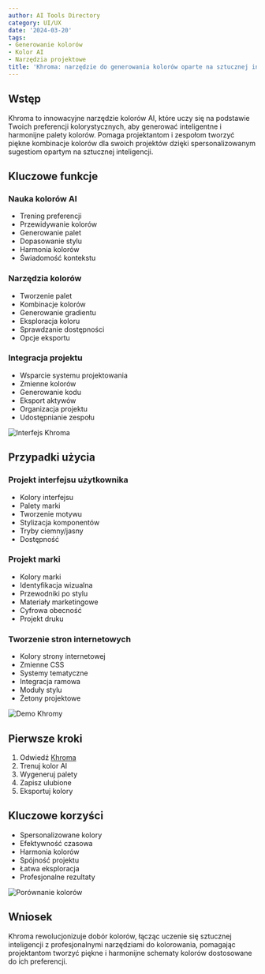 ```yaml
---
author: AI Tools Directory
category: UI/UX
date: '2024-03-20'
tags:
- Generowanie kolorów
- Kolor AI
- Narzędzia projektowe
title: 'Khroma: narzędzie do generowania kolorów oparte na sztucznej inteligencji'
---
```


## Wstęp

Khroma to innowacyjne narzędzie kolorów AI, które uczy się na podstawie Twoich preferencji kolorystycznych, aby generować inteligentne i harmonijne palety kolorów. Pomaga projektantom i zespołom tworzyć piękne kombinacje kolorów dla swoich projektów dzięki spersonalizowanym sugestiom opartym na sztucznej inteligencji.

## Kluczowe funkcje

### Nauka kolorów AI
- Trening preferencji
- Przewidywanie kolorów
- Generowanie palet
- Dopasowanie stylu
- Harmonia kolorów
- Świadomość kontekstu

### Narzędzia kolorów
- Tworzenie palet
- Kombinacje kolorów
- Generowanie gradientu
- Eksploracja koloru
- Sprawdzanie dostępności
- Opcje eksportu

### Integracja projektu
- Wsparcie systemu projektowania
- Zmienne kolorów
- Generowanie kodu
- Eksport aktywów
- Organizacja projektu
- Udostępnianie zespołu

![Interfejs Khroma](/imgs/khroma/interface.jpg)

## Przypadki użycia

### Projekt interfejsu użytkownika
- Kolory interfejsu
- Palety marki
- Tworzenie motywu
- Stylizacja komponentów
- Tryby ciemny/jasny
- Dostępność

### Projekt marki
- Kolory marki
- Identyfikacja wizualna
- Przewodniki po stylu
- Materiały marketingowe
- Cyfrowa obecność
- Projekt druku

### Tworzenie stron internetowych
- Kolory strony internetowej
- Zmienne CSS
- Systemy tematyczne
- Integracja ramowa
- Moduły stylu
- Żetony projektowe

![Demo Khromy](/imgs/khroma/demo.jpg)

## Pierwsze kroki

1. Odwiedź [Khroma](https://khroma.co)
2. Trenuj kolor AI
3. Wygeneruj palety
4. Zapisz ulubione
5. Eksportuj kolory

## Kluczowe korzyści

- Spersonalizowane kolory
- Efektywność czasowa
- Harmonia kolorów
- Spójność projektu
- Łatwa eksploracja
- Profesjonalne rezultaty

![Porównanie kolorów](/imgs/khroma/comparison.jpg)

## Wniosek

Khroma rewolucjonizuje dobór kolorów, łącząc uczenie się sztucznej inteligencji z profesjonalnymi narzędziami do kolorowania, pomagając projektantom tworzyć piękne i harmonijne schematy kolorów dostosowane do ich preferencji.
